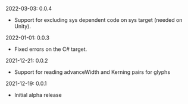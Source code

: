 2022-03-03: 0.0.4
 * Support for excluding sys dependent code on sys target (needed on Unity).

2022-01-01: 0.0.3
 * Fixed errors on the C# target.

2021-12-21: 0.0.2
 * Support for reading advanceWidth and Kerning pairs for glyphs

2021-12-19: 0.0.1
 * Initial alpha release